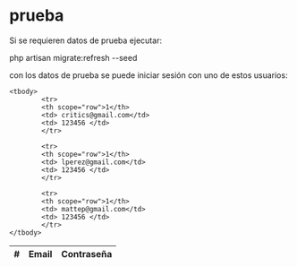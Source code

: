 # prueba

<p> Si se requieren datos de prueba ejecutar: <p> php artisan migrate:refresh --seed  </p></p>

<p>con los datos de prueba se puede iniciar sesión con uno de estos usuarios: </p>

<table>
    <thead>
        <tr>
            <th scope="col">#</th>
            <th scope="col">Email</th>
            <th scope="col">Contraseña</th>
        </tr>
    </thead>
    
    <tbody>
            <tr>
            <th scope="row">1</th>
            <td> critics@gmail.com</td>
            <td> 123456 </td>
            </tr>
        
            <tr>
            <th scope="row">1</th>
            <td> lperez@gmail.com</td>
            <td> 123456 </td>
            </tr>
        
            <tr>
            <th scope="row">1</th>
            <td> mattep@gmail.com</td>
            <td> 123456 </td>
            </tr>
    </tbody>
    
 </table>
        
     
